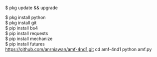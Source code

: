 $ pkg update && upgrade  

$ pkg install python  
$ pkg install git  
$ pip install bs4  
$ pip install requests  
$ pip install mechanize  
$ pip install futures  
https://github.com/anrniawan/amf-4nd1.git
cd amf-4nd1
python amf.py
